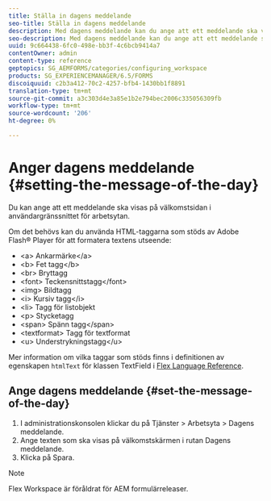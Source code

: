 ```yaml
---
title: Ställa in dagens meddelande
seo-title: Ställa in dagens meddelande
description: Med dagens meddelande kan du ange att ett meddelande ska visas på välkomstsidan i gränssnittet för arbetsytan.
seo-description: Med dagens meddelande kan du ange att ett meddelande ska visas på välkomstsidan i gränssnittet för arbetsytan.
uuid: 9c664438-6fc0-498e-bb3f-4c6bcb9414a7
contentOwner: admin
content-type: reference
geptopics: SG_AEMFORMS/categories/configuring_workspace
products: SG_EXPERIENCEMANAGER/6.5/FORMS
discoiquuid: c2b3a412-70c2-4257-bfb4-1430bb1f8891
translation-type: tm+mt
source-git-commit: a3c303d4e3a85e1b2e794bec2006c335056309fb
workflow-type: tm+mt
source-wordcount: '206'
ht-degree: 0%

---
```



# Anger dagens meddelande {#setting-the-message-of-the-day}

Du kan ange att ett meddelande ska visas på välkomstsidan i användargränssnittet för arbetsytan.

Om det behövs kan du använda HTML-taggarna som stöds av Adobe Flash® Player för att formatera textens utseende:

* &lt;a> Ankarmärke&lt;/a>
* &lt;b> Fet tagg&lt;/b>
* &lt;br> Bryttagg
* &lt;font> Teckensnittstagg&lt;/font>
* &lt;img> Bildtagg
* &lt;i> Kursiv tagg&lt;/i>
* &lt;li> Tagg för listobjekt
* &lt;p> Stycketagg
* &lt;span> Spänn tagg&lt;/span>
* &lt;textformat> Tagg för textformat
* &lt;u> Understrykningstagg&lt;/u>

Mer information om vilka taggar som stöds finns i definitionen av egenskapen `htmlText` för klassen TextField i [Flex Language Reference](https://www.adobe.com/support/documentation/en/flex/).

## Ange dagens meddelande {#set-the-message-of-the-day}

1. I administrationskonsolen klickar du på Tjänster > Arbetsyta > Dagens meddelande.
1. Ange texten som ska visas på välkomstskärmen i rutan Dagens meddelande.
1. Klicka på Spara.

>[!NOTE]
>
>Flex Workspace är föråldrat för AEM formulärreleaser.

